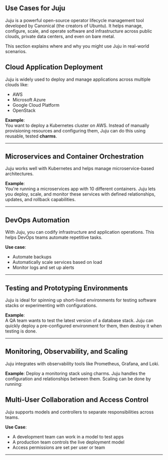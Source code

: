 ## Use Cases for Juju

Juju is a powerful open-source operator lifecycle management tool developed by Canonical (the creators of Ubuntu). It helps manage, configure, scale, and operate software and infrastructure across public clouds, private data centers, and even on bare metal.

This section explains where and why you might use Juju in real-world scenarios.

## **Cloud Application Deployment**

Juju is widely used to deploy and manage applications across multiple clouds like:

- AWS
- Microsoft Azure
- Google Cloud Platform
- OpenStack

**Example**:  
You want to deploy a Kubernetes cluster on AWS. Instead of manually provisioning resources and configuring them, Juju can do this using reusable, tested **charms**.

---
## **Microservices and Container Orchestration**

Juju works well with Kubernetes and helps manage microservice-based architectures.

**Example**:  
You're running a microservices app with 10 different containers. Juju lets you deploy, scale, and monitor these services with defined relationships, updates, and rollback capabilities.

---

## **DevOps Automation**

With Juju, you can codify infrastructure and application operations. This helps DevOps teams automate repetitive tasks.

**Use case**:
- Automate backups
- Automatically scale services based on load
- Monitor logs and set up alerts

---

## **Testing and Prototyping Environments**

Juju is ideal for spinning up short-lived environments for testing software stacks or experimenting with configurations.

**Example**:  
A QA team wants to test the latest version of a database stack. Juju can quickly deploy a pre-configured environment for them, then destroy it when testing is done.

---
## **Monitoring, Observability, and Scaling**

Juju integrates with observability tools like Prometheus, Grafana, and Loki.

**Example**:
Deploy a monitoring stack using charms. Juju handles the configuration and relationships between them. Scaling can be done by running:

## **Multi-User Collaboration and Access Control**

Juju supports models and controllers to separate responsibilities across teams.

**Use Case**:
- A development team can work in a model to test apps
- A production team controls the live deployment model
- Access permissions are set per user or team

---
